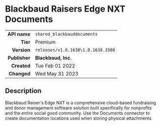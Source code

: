 # Blackbaud Raisers Edge NXT Documents
| | |
|-:|-|
|**API name**|`shared_blackbauddocuments`|
|**Tier**|Premium|
|**Version**|`releases/v1.0.1638\1.0.1638.3308`|
|**Publisher**|**Blackbaud, Inc.**|
|**Created**|Tue Feb 01 2022|
|**Changed**|Wed May 31 2023|

## Description
Blackbaud Raiser's Edge NXT is a comprehensive cloud-based fundraising and donor management software solution built specifically for nonprofits and the entire social good community. Use the Documents connector to create documentation locations used when storing physical attachments.
